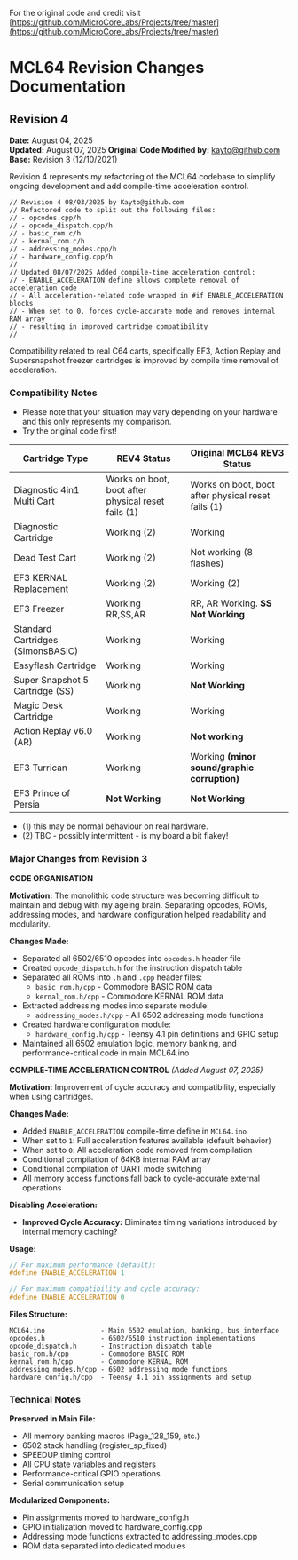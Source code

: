 For the original code and credit visit [https://github.com/MicroCoreLabs/Projects/tree/master](https://github.com/MicroCoreLabs/Projects/tree/master)

# MCL64 Revision Changes Documentation

## Revision 4
**Date:** August 04, 2025  
**Updated:** August 07, 2025
**Original Code Modified by:** kayto@github.com
**Base:** Revision 3 (12/10/2021)

Revision 4 represents my refactoring of the MCL64 codebase to simplify ongoing development and add compile-time acceleration control.

```
// Revision 4 08/03/2025 by Kayto@github.com
// Refactored code to split out the following files:
// - opcodes.cpp/h
// - opcode_dispatch.cpp/h
// - basic_rom.c/h
// - kernal_rom.c/h
// - addressing_modes.cpp/h
// - hardware_config.cpp/h
// 
// Updated 08/07/2025 Added compile-time acceleration control:
// - ENABLE_ACCELERATION define allows complete removal of acceleration code
// - All acceleration-related code wrapped in #if ENABLE_ACCELERATION blocks
// - When set to 0, forces cycle-accurate mode and removes internal RAM array
// - resulting in improved cartridge compatibility
// 
```
 Compatibility related to real C64 carts, specifically EF3, Action Replay and Supersnapshot freezer cartridges is improved by compile time removal of acceleration.

### Compatibility Notes

- Please note that your situation may vary depending on your hardware and this only represents my comparison. 
- Try the original code first!


| Cartridge Type | REV4 Status | Original MCL64 REV3 Status |
|----------------|-------------|-------------|
| Diagnostic 4in1 Multi Cart | Works on boot, boot after physical reset fails (1) | Works on boot, boot after physical reset fails (1) |
| Diagnostic Cartridge | Working (2) | Working |
| Dead Test Cart | Working (2) | Not working (8 flashes) |
| EF3 KERNAL Replacement | Working (2) | Working (2) |
| EF3 Freezer | Working RR,SS,AR | RR, AR Working.   **SS Not Working** |
| Standard Cartridges (SimonsBASIC) | Working | Working |
| Easyflash Cartridge | Working | Working |
| Super Snapshot 5 Cartridge (SS) | Working | **Not Working** |
| Magic Desk Cartridge | Working | Working |
| Action Replay v6.0 (AR) | Working | **Not working** |
| EF3 Turrican | Working | Working **(minor sound/graphic corruption)** |
| EF3 Prince of Persia | **Not Working** | **Not Working** |


* (1) this may be normal behaviour on real hardware.
* (2) TBC - possibly intermittent - is my board a bit flakey!
### Major Changes from Revision 3

**CODE ORGANISATION**

**Motivation:** The monolithic code structure was becoming difficult to maintain and debug with my ageing brain. Separating opcodes, ROMs, addressing modes, and hardware configuration helped readability and modularity.

**Changes Made:**

* Separated all 6502/6510 opcodes into `opcodes.h` header file
* Created `opcode_dispatch.h` for the instruction dispatch table
* Separated all ROMs into `.h` and `.cpp` header files:
  - `basic_rom.h/cpp` - Commodore BASIC ROM data
  - `kernal_rom.h/cpp` - Commodore KERNAL ROM data
* Extracted addressing modes into separate module:
  - `addressing_modes.h/cpp` - All 6502 addressing mode functions
* Created hardware configuration module:
  - `hardware_config.h/cpp` - Teensy 4.1 pin definitions and GPIO setup
* Maintained all 6502 emulation logic, memory banking, and performance-critical code in main MCL64.ino

**COMPILE-TIME ACCELERATION CONTROL** *(Added August 07, 2025)*

**Motivation:** Improvement of cycle accuracy and compatibility, especially when using cartridges. 

**Changes Made:**

* Added `ENABLE_ACCELERATION` compile-time define in `MCL64.ino`
* When set to `1`: Full acceleration features available (default behavior)
* When set to `0`: All acceleration code removed from compilation
* Conditional compilation of 64KB internal RAM array
* Conditional compilation of UART mode switching
* All memory access functions fall back to cycle-accurate external operations

**Disabling Acceleration:**

* **Improved Cycle Accuracy:** Eliminates timing variations introduced by internal memory caching?


**Usage:**
```cpp
// For maximum performance (default):
#define ENABLE_ACCELERATION 1

// For maximum compatibility and cycle accuracy:
#define ENABLE_ACCELERATION 0
```

**Files Structure:**
```
MCL64.ino              - Main 6502 emulation, banking, bus interface
opcodes.h              - 6502/6510 instruction implementations
opcode_dispatch.h      - Instruction dispatch table
basic_rom.h/cpp        - Commodore BASIC ROM
kernal_rom.h/cpp       - Commodore KERNAL ROM  
addressing_modes.h/cpp - 6502 addressing mode functions
hardware_config.h/cpp  - Teensy 4.1 pin assignments and setup
```

### Technical Notes

**Preserved in Main File:**
- All memory banking macros (Page_128_159, etc.)
- 6502 stack handling (register_sp_fixed)
- SPEEDUP timing control
- All CPU state variables and registers
- Performance-critical GPIO operations
- Serial communication setup

**Modularized Components:**
- Pin assignments moved to hardware_config.h
- GPIO initialization moved to hardware_config.cpp
- Addressing mode functions extracted to addressing_modes.cpp
- ROM data separated into dedicated modules

